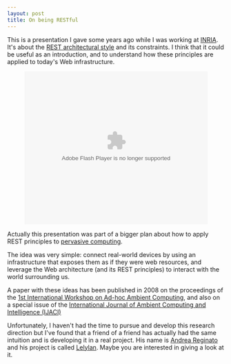 ```yaml
---
layout: post
title: On being RESTful
---
```


This is a presentation I gave some years ago while I was working at [INRIA](http://www.inria.fr). It's about the [REST architectural style](http://www.ics.uci.edu/~fielding/pubs/dissertation/top.htm) and its constraints. I think that it could be useful as an introduction, and to understand how these principles are applied to today's Web infrastructure. 

<div id="__ss_6590521" style="width: 425px; margin-left: auto; margin-right: auto; text-align: center;">
  <object width="425" height="355" id="__sse6590521">
    <param name="movie" value="http://static.slidesharecdn.com/swf/ssplayer2.swf?doc=onbeingrestful-110116112655-phpapp01&amp;stripped_title=on-being-restful-6590521&amp;userName=fmancinelli" />
    <param name="allowFullScreen" value="true" />
    <param name="allowScriptAccess" value="always" /><embed src="http://static.slidesharecdn.com/swf/ssplayer2.swf?doc=onbeingrestful-110116112655-phpapp01&amp;stripped_title=on-being-restful-6590521&amp;userName=fmancinelli" type="application/x-shockwave-flash" width="425" height="355"></embed>
  </object>
</div>

Actually this presentation was part of a bigger plan about how to apply REST principles to [pervasive computing](http://en.wikipedia.org/wiki/Ubiquitous_computing).

The idea was very simple: connect real-world devices by using an infrastructure that exposes them as if they were web resources, and leverage the Web architecture (and its REST principles) to interact with the world surrounding us.

A paper with these ideas has been published in 2008 on the proceedings of the [1st International Workshop on Ad-hoc Ambient Computing](http://hal.inria.fr/inria-00315308_v1/), and also on a special issue of the [International Journal of Ambient Computing and Intelligence (IJACI)](http://www.igi-global.com/Bookstore/Article.aspx?TitleId=47175)

Unfortunately, I haven't had the time to pursue and develop this research direction but I've found that a friend of a friend has actually had the same intuition and is developing it in a real project. His name is [Andrea Reginato](http://it.linkedin.com/in/andreareginato) and his project is called [Lelylan](http://www.slideshare.net/andrea.reginato/lelylan-rethink-your-house-frontiers-of-interaction-2010). Maybe you are interested in giving a look at it.